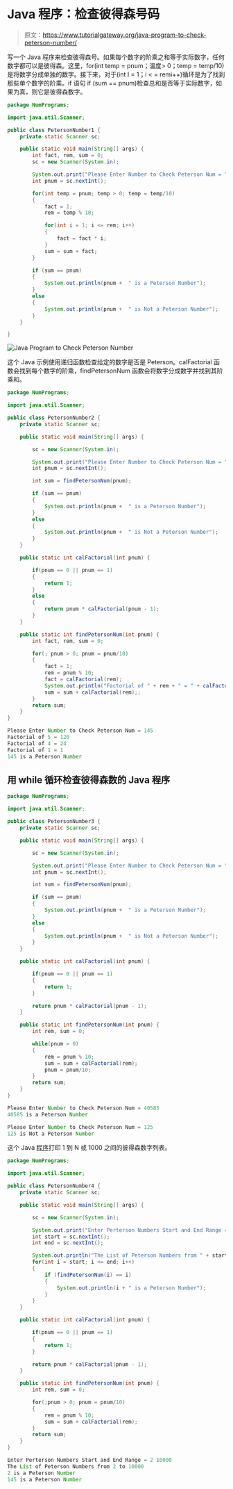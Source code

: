 # Java 程序：检查彼得森号码

> 原文：<https://www.tutorialgateway.org/java-program-to-check-peterson-number/>

写一个 Java 程序来检查彼得森号。如果每个数字的阶乘之和等于实际数字，任何数字都可以是彼得森。这里，for(int temp = pnum；温度> 0；temp = temp/10)是将数字分成单独的数字。接下来，对于(int I = 1；i < = remi++)循环是为了找到那些单个数字的阶乘。if 语句 if (sum == pnum)检查总和是否等于实际数字，如果为真，则它是彼得森数字。

```java
package NumPrograms;

import java.util.Scanner;

public class PetersonNumber1 {
	private static Scanner sc;

	public static void main(String[] args) {
		int fact, rem, sum = 0;
		sc = new Scanner(System.in);	

		System.out.print("Please Enter Number to Check Peterson Num = ");
		int pnum = sc.nextInt();

		for(int temp = pnum; temp > 0; temp = temp/10)
		{
			fact = 1;
			rem = temp % 10;

			for(int i = 1; i <= rem; i++) 
			{
				fact = fact * i;
			}
			sum = sum + fact;
		}

		if (sum == pnum) 
		{
			System.out.println(pnum +  " is a Peterson Number");
		}
		else 
		{
			System.out.println(pnum +  " is Not a Peterson Number");
		}
	}

}
```

![Java Program to Check Peterson Number](img/102313eb6ed255cb67a6d136c4c9fe66.png)

这个 Java 示例使用递归函数检查给定的数字是否是 Peterson。calFactorial 函数会找到每个数字的阶乘，findPetersonNum 函数会将数字分成数字并找到其阶乘和。

```java
package NumPrograms;

import java.util.Scanner;

public class PetersonNumber2 {
	private static Scanner sc;

	public static void main(String[] args) {

		sc = new Scanner(System.in);	

		System.out.print("Please Enter Number to Check Peterson Num = ");
		int pnum = sc.nextInt();

		int sum = findPetersonNum(pnum);

		if (sum == pnum) 
		{
			System.out.println(pnum +  " is a Peterson Number");
		}
		else 
		{
			System.out.println(pnum +  " is Not a Peterson Number");
		}
	}

	public static int calFactorial(int pnum) {

		if(pnum == 0 || pnum == 1)
		{
			return 1;
		}
		else
		{
			return pnum * calFactorial(pnum - 1);
		}
	}

	public static int findPetersonNum(int pnum) {
		int fact, rem, sum = 0;

		for(; pnum > 0; pnum = pnum/10)
		{
			fact = 1;
			rem = pnum % 10;		
			fact = calFactorial(rem);
			System.out.println("Factorial of " + rem + " = " + calFactorial(rem));
			sum = sum + calFactorial(rem);;
		}
		return sum;
	}
}
```

```java
Please Enter Number to Check Peterson Num = 145
Factorial of 5 = 120
Factorial of 4 = 24
Factorial of 1 = 1
145 is a Peterson Number
```

## 用 while 循环检查彼得森数的 Java 程序

```java
package NumPrograms;

import java.util.Scanner;

public class PetersonNumber3 {
	private static Scanner sc;

	public static void main(String[] args) {

		sc = new Scanner(System.in);

		System.out.print("Please Enter Number to Check Peterson Num = ");
		int pnum = sc.nextInt();

		int sum = findPetersonNum(pnum);

		if (sum == pnum) 
		{
			System.out.println(pnum +  " is a Peterson Number");
		}
		else 
		{
			System.out.println(pnum +  " is Not a Peterson Number");
		}
	}

	public static int calFactorial(int pnum) {

		if(pnum == 0 || pnum == 1)
		{
			return 1;
		}

		return pnum * calFactorial(pnum - 1);
	}

	public static int findPetersonNum(int pnum) {
		int rem, sum = 0;

		while(pnum > 0)
		{
			rem = pnum % 10;		
			sum = sum + calFactorial(rem);
			pnum = pnum/10;
		}
		return sum;
	}
}
```

```java
Please Enter Number to Check Peterson Num = 40585
40585 is a Peterson Number

Please Enter Number to Check Peterson Num = 125
125 is Not a Peterson Number
```

这个 Java [程序](https://www.tutorialgateway.org/learn-java-programs/)打印 1 到 N 或 1000 之间的彼得森数字列表。

```java
package NumPrograms;

import java.util.Scanner;

public class PetersonNumber4 {
	private static Scanner sc;

	public static void main(String[] args) {

		sc = new Scanner(System.in);

		System.out.print("Enter Perterson Numbers Start and End Range = ");	
		int start = sc.nextInt();
		int end = sc.nextInt();

		System.out.println("The List of Peterson Numbers from " + start + " to " + end);
		for(int i = start; i <= end; i++)
		{
			if (findPetersonNum(i) == i) 
			{
				System.out.println(i + " is a Peterson Number");
			}
		}
	}

	public static int calFactorial(int pnum) {

		if(pnum == 0 || pnum == 1)
		{
			return 1;
		}

		return pnum * calFactorial(pnum - 1);
	}

	public static int findPetersonNum(int pnum) {
		int rem, sum = 0;

		for(;pnum > 0; pnum = pnum/10)
		{
			rem = pnum % 10;		
			sum = sum + calFactorial(rem);
		}
		return sum;
	}
}
```

```java
Enter Perterson Numbers Start and End Range = 2 10000
The List of Peterson Numbers from 2 to 10000
2 is a Peterson Number
145 is a Peterson Number
```